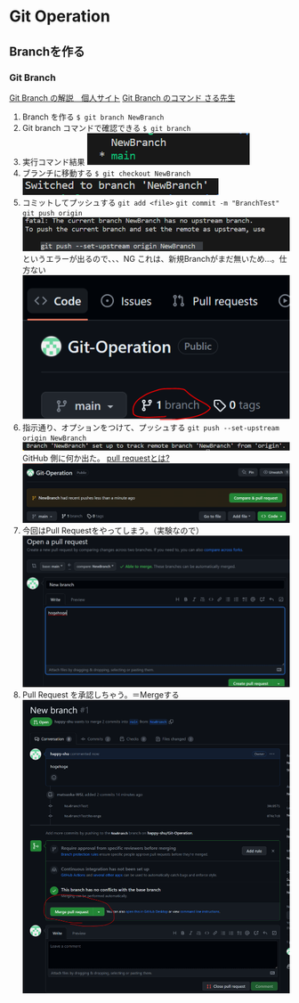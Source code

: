 # Git Operation 
## Branchを作る 
### Git Branch 
[Git Branch の解説　個人サイト](https://codelikes.com/git-branch/)
[Git Branch のコマンド さる先生](https://backlog.com/ja/git-tutorial/stepup/07/)

1. Branch を作る
   `$ git branch NewBranch`
2. Git branch コマンドで確認できる
   `$ git branch`
3. 実行コマンド結果
   ![Alt text](image-2.png)
4. ブランチに移動する
   `$ git checkout NewBranch` 
   ![Alt text](image-3.png)
5. コミットしてプッシュする
   `git add <file>`
   `git commit -m "BranchTest"`
   `git push origin`
   ![Alt text](image-4.png)
   というエラーが出るので、、、NG
   これは、新規Branchがまだ無いため…。仕方ない
   ![Alt text](image-6.png)
6. 指示通り、オプションをつけて、プッシュする
   `git push --set-upstream origin NewBranch`
   ![Alt text](image-7.png)
   GitHub 側に何か出た。
   [pull requestとは?](https://backlog.com/ja/git-tutorial/pull-request/01/)
   ![Alt text](image-8.png)
7. 今回はPull Requestをやってしまう。（実験なので）
    ![Alt text](image-9.png)
8. Pull Request を承認しちゃう。＝Mergeする
   ![Alt text](image-10.png)

 
